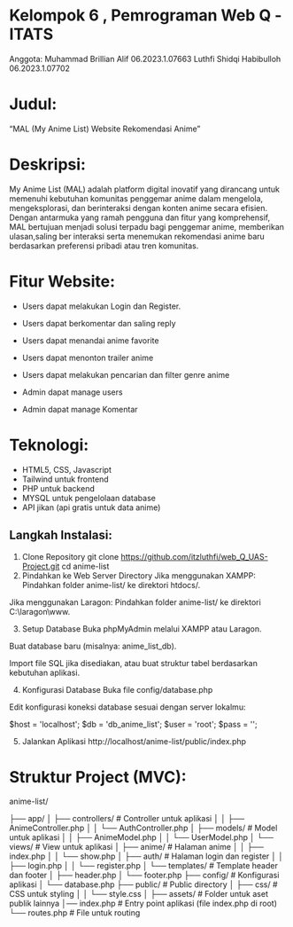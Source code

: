 # Kelompok 6 , Pemrograman Web Q -ITATS

Anggota:
Muhammad Brillian Alif 06.2023.1.07663
Luthfi Shidqi Habibulloh 06.2023.1.07702

# Judul:

“MAL (My Anime List) Website Rekomendasi Anime”

# Deskripsi:

My Anime List (MAL) adalah platform digital inovatif yang dirancang untuk memenuhi kebutuhan komunitas penggemar anime dalam mengelola, mengeksplorasi, dan berinteraksi dengan konten anime secara efisien. Dengan antarmuka yang ramah pengguna dan fitur yang komprehensif, MAL bertujuan menjadi solusi terpadu bagi penggemar anime, memberikan ulasan,saling ber interaksi serta menemukan rekomendasi anime baru berdasarkan preferensi pribadi atau tren komunitas.

# Fitur Website:

- Users dapat melakukan Login dan Register.
- Users dapat berkomentar dan saling reply
- Users dapat menandai anime favorite
- Users dapat menonton trailer anime
- Users dapat melakukan pencarian dan filter genre anime

- Admin dapat manage users
- Admin dapat manage Komentar

# Teknologi:

- HTML5, CSS, Javascript
- Tailwind untuk frontend
- PHP untuk backend
- MYSQL untuk pengelolaan database
- API jikan (api gratis untuk data anime)

## Langkah Instalasi:

1. Clone Repository
   git clone https://github.com/itzluthfi/web_Q_UAS-Project.git
   cd anime-list
2. Pindahkan ke Web Server Directory
   Jika menggunakan XAMPP:
   Pindahkan folder anime-list/ ke direktori htdocs/.

Jika menggunakan Laragon:
Pindahkan folder anime-list/ ke direktori C:\laragon\www\.

3. Setup Database
   Buka phpMyAdmin melalui XAMPP atau Laragon.

Buat database baru (misalnya: anime_list_db).

Import file SQL jika disediakan, atau buat struktur tabel berdasarkan kebutuhan aplikasi.

4. Konfigurasi Database
   Buka file config/database.php

Edit konfigurasi koneksi database sesuai dengan server lokalmu:

$host = 'localhost';
$db = 'db_anime_list';
$user = 'root';
$pass = '';

5. Jalankan Aplikasi
   http://localhost/anime-list/public/index.php

# Struktur Project (MVC):

anime-list/

├── app/
│ ├── controllers/ # Controller untuk aplikasi
│ │ ├── AnimeController.php
│ │ └── AuthController.php
│ ├── models/ # Model untuk aplikasi
│ │ ├── AnimeModel.php
│ │ └── UserModel.php
│ └── views/ # View untuk aplikasi
│ ├── anime/ # Halaman anime
│ │ ├── index.php
│ │ └── show.php
│ ├── auth/ # Halaman login dan register
│ │ ├── login.php
│ │ └── register.php
│ └── templates/ # Template header dan footer
│ ├── header.php
│ └── footer.php
├── config/ # Konfigurasi aplikasi
│ └── database.php
├── public/ # Public directory
│ ├── css/ # CSS untuk styling
│ │ └── style.css
│ ├── assets/ # Folder untuk aset publik lainnya
│── index.php # Entry point aplikasi (file index.php di root)
└── routes.php # File untuk routing
